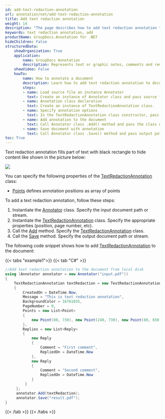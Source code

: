 ```yaml
---
id: add-text-redaction-annotation
url: annotation/net/add-text-redaction-annotation
title: Add text redaction annotation
weight: 14
description: "The page describes how to add text redaction annotation to a document using GroupDocs.Annotation for .NET."
keywords: text redaction annotation, add
productName: GroupDocs.Annotation for .NET
hideChildren: False
structuredData:
    showOrganization: True
    application:    
        name: GroupDocs Annotation
        description: Represents text or graphic notes, comments and remarks attached to a specific part of the content of the document using C#
    showVideo: False
    howTo:
        name: How to annotate a document
        description: Learn how to add text redaction annotation to document step by step
        steps:
        - name: Load source file an instance Annotator
          text: Create an instance of Annotator class and pass source file path as a constructor parameter. You may specify absolute or relative file path as per your requirements. 
        - name: Annotation class declaration
          text: Create an instance of TextRedactionAnnotation class.
        - name: Specify annotation options
          text: In the TextRedactionAnnotation class constructor, pass parameters.
        - name: Add annotation to the document
          text: Call Annotator class .Add() method and pass the class name TextRedactionAnnotation.
        - name: Save document with annotation
          text: Call Annotator class .Save() method and pass output path file.
toc: True
---
```

Text redaction annotation fills part of text with black rectangle to hide content like shown in the picture below:

![](/annotation/net/images/add-text-redaction-annotation.png)

You can specify the following properties of the [TextRedactionAnnotation](https://reference.groupdocs.com/net/annotation/groupdocs.annotation.models.annotationmodels/textredactionannotation) class:

*   [Points](https://reference.groupdocs.com/annotation/net/groupdocs.annotation.models.annotationmodels/textredactionannotation/properties/points) defines annotation positions as array of points 
    

To add a text redaction annotation, follow these steps:

1.  Instantiate the [Annotator](https://reference.groupdocs.com/net/annotation/groupdocs.annotation/annotator) class. Specify the input document path or stream.
2.  Instantiate the [TextRedactionAnnotation](https://reference.groupdocs.com/net/annotation/groupdocs.annotation.models.annotationmodels/textredactionannotation) class. Specify the appropriate properties (position, page number, etc).
3.  Call the [Add](https://reference.groupdocs.com/net/annotation/groupdocs.annotation/annotator/methods/add) method. Specify the [TextRedactionAnnotation](https://reference.groupdocs.com/net/annotation/groupdocs.annotation.models.annotationmodels/textredactionannotation) class.
4.  Call the [Save](https://reference.groupdocs.com/net/annotation/groupdocs.annotation/annotator/methods/save/index) method. Specify the output document path or stream.  

The following code snippet shows how to add [TextRedactionAnnotation](https://reference.groupdocs.com/net/annotation/groupdocs.annotation.models.annotationmodels/textredactionannotation) to the document:

{{< tabs "example1">}}
{{< tab "C#" >}}
```csharp
//Add text redaction annotation to the document from local disk
using (Annotator annotator = new Annotator("input.pdf"))
{
	TextRedactionAnnotation textRedaction = new TextRedactionAnnotation
    {
    	CreatedOn = DateTime.Now,
        Message = "This is text redaction annotation",
        BackgroundColor = 16761035,
        PageNumber = 0,
        Points = new List<Point>
        {
        	new Point(80, 730), new Point(240, 730), new Point(80, 650), new Point(240, 650)
        },
        Replies = new List<Reply>
        {
        	new Reply
            {
            	Comment = "First comment",
                RepliedOn = DateTime.Now
            },
            new Reply
            {
            	Comment = "Second comment",
                RepliedOn = DateTime.Now
            }
         }
     };
     annotator.Add(textRedaction);
     annotator.Save("result.pdf");
}
```
{{< /tab >}}
{{< /tabs >}}